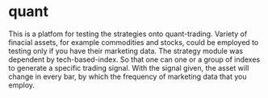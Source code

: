 # quant
This is a platfom for testing the strategies onto quant-trading. Variety of finacial assets, for example commodities and stocks, could be employed to testing only if you have their marketing data. The strategy module was dependent by tech-based-index. So that one can one or a group of indexes to generate a specific trading signal. With the signal given, the asset will change in every bar, by which the frequency of marketing data that you employ.
